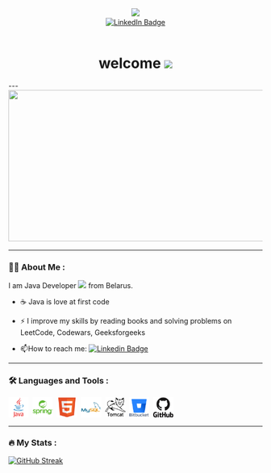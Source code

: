 <div id="header" align="center">
  <img src="https://media.giphy.com/media/BqS4AUPqURExtzytXC/giphy.gif" width="100"/>
</div>

<div id="badges" align="center">
 <a href="https://www.linkedin.com/in/alena-bunko-b928851b3/">
  <img src="https://img.shields.io/badge/LinkedIn-blue?style=for-the-badge&logo=linkedin&logoColor=white" alt="LinkedIn Badge"/>
  </a>
</div>

<div id="counter" align="center">
<img src="https://komarev.com/ghpvc/?username=your-github-username&style=flat-square&color=blue" alt=""/>
</div>

<div id="welcome" align="center">
<h1>
  welcome
  <img src="https://media.giphy.com/media/hvRJCLFzcasrR4ia7z/giphy.gif" width="30px"/>
</h1>
</div>
---
<div align="center">
  <img src="https://krot.info/uploads/posts/2020-10/1603674276_57-p-fon-dlya-prezentatsii-po-informatike-69.jpg" width="600" height="300"/>
</div>

---

### :woman_technologist: About Me :

I am Java Developer <img src="https://media.giphy.com/media/WUlplcMpOCEmTGBtBW/giphy.gif" width="30"> from Belarus.

- :coffee: Java is love at first code

- :zap: I improve my skills by reading books and solving problems on LeetCode, Codewars, Geeksforgeeks

- :mailbox:How to reach me: [![Linkedin Badge](https://img.shields.io/badge/-AlenaBunko-blue?style=flat&logo=Linkedin&logoColor=white)](https://www.linkedin.com/in/alena-bunko-b928851b3/)

---

### :hammer_and_wrench: Languages and Tools :

<div>
<img src="https://github.com/devicons/devicon/blob/master/icons/java/java-original-wordmark.svg" title="Java" alt="Java" width="40" height="40"/>&nbsp;
<img src="https://github.com/devicons/devicon/blob/master/icons/spring/spring-original-wordmark.svg" title="Spring" alt="Spring" width="40" height="40"/>&nbsp;
<img src="https://github.com/devicons/devicon/blob/master/icons/html5/html5-original.svg" title="HTML5" alt="HTML" width="40" height="40"/>&nbsp;
<img src="https://github.com/devicons/devicon/blob/master/icons/mysql/mysql-original-wordmark.svg" title="MySQL"  alt="MySQL" width="40" height="40"/>&nbsp;
<img src="https://github.com/devicons/devicon/blob/master/icons/tomcat/tomcat-line-wordmark.svg" title="Tomcat"  alt="Tomcat" width="40" height="40"/>&nbsp;  
<img src="https://github.com/devicons/devicon/blob/1119b9f84c0290e0f0b38982099a2bd027a48bf1/icons/bitbucket/bitbucket-original-wordmark.svg" title="Bitbucket"  alt="Bitbucket" width="40" height="40"/>&nbsp; 
<img src="https://github.com/devicons/devicon/blob/1119b9f84c0290e0f0b38982099a2bd027a48bf1/icons/github/github-original-wordmark.svg"  title="Github"  alt="Github" width="40" height="40"/>&nbsp; 
</div>

---

### :fire: My Stats :

[![GitHub Streak](http://github-readme-streak-stats.herokuapp.com?user=AlenaBunko&theme=dark&background=000000)](https://git.io/streak-stats)
